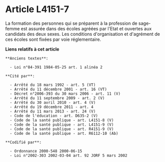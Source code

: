 # Article L4151-7

La formation des personnes qui se préparent à la profession de sage-femme est assurée dans des écoles agréées par l'Etat et
ouvertes aux candidats des deux sexes. Les conditions d'organisation et d'agrément de ces écoles sont fixées par voie
réglementaire.

**Liens relatifs à cet article**

	**Anciens textes**:

	  - Loi n°84-391 1984-05-25 art. 1 alinéa 2

	**Cité par**:

	  - Arrêté du 18 mars 1992 - art. 5 (VT)
	  - Arrêté du 11 décembre 2001 - art. 16 (VT)
	  - Décret n°2006-393 du 30 mars 2006 - art. 11 (V)
	  - Arrêté du 11 septembre 2009 - art. 2 (V)
	  - Arrêté du 30 avril 2010 - art. 4 (V)
	  - Arrêté du 19 décembre 2011 - art. 4
	  - Arrêté du 11 mars 2013 - art. 24 (V)
	  - Code de l'éducation - art. D635-2 (V)
	  - Code de la santé publique - art. L4151-8 (V)
	  - Code de la santé publique - art. L4151-9 (V)
	  - Code de la santé publique - art. R4151-9 (V)
	  - Code de la santé publique - art. R6112-10 (Ab)

	**Codifié par**:

	  - Ordonnance 2000-548 2000-06-15
	  - Loi n°2002-303 2002-03-04 art. 92 JORF 5 mars 2002
